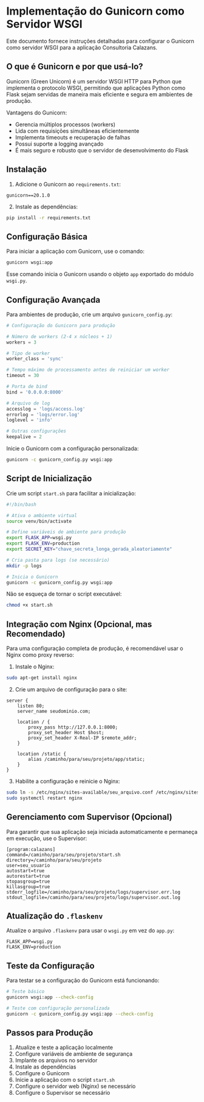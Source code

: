 # Implementação do Gunicorn como Servidor WSGI

Este documento fornece instruções detalhadas para configurar o Gunicorn como servidor WSGI para a aplicação Consultoria Calazans.

## O que é Gunicorn e por que usá-lo?

Gunicorn (Green Unicorn) é um servidor WSGI HTTP para Python que implementa o protocolo WSGI, permitindo que aplicações Python como Flask sejam servidas de maneira mais eficiente e segura em ambientes de produção.

Vantagens do Gunicorn:
- Gerencia múltiplos processos (workers)
- Lida com requisições simultâneas eficientemente
- Implementa timeouts e recuperação de falhas
- Possui suporte a logging avançado
- É mais seguro e robusto que o servidor de desenvolvimento do Flask

## Instalação

1. Adicione o Gunicorn ao `requirements.txt`:

```
gunicorn==20.1.0
```

2. Instale as dependências:

```bash
pip install -r requirements.txt
```

## Configuração Básica

Para iniciar a aplicação com Gunicorn, use o comando:

```bash
gunicorn wsgi:app
```

Esse comando inicia o Gunicorn usando o objeto `app` exportado do módulo `wsgi.py`.

## Configuração Avançada

Para ambientes de produção, crie um arquivo `gunicorn_config.py`:

```python
# Configuração do Gunicorn para produção

# Número de workers (2-4 x núcleos + 1)
workers = 3

# Tipo de worker
worker_class = 'sync'

# Tempo máximo de processamento antes de reiniciar um worker
timeout = 30

# Porta de bind
bind = '0.0.0.0:8000'

# Arquivo de log
accesslog = 'logs/access.log'
errorlog = 'logs/error.log'
loglevel = 'info'

# Outras configurações
keepalive = 2
```

Inicie o Gunicorn com a configuração personalizada:

```bash
gunicorn -c gunicorn_config.py wsgi:app
```

## Script de Inicialização

Crie um script `start.sh` para facilitar a inicialização:

```bash
#!/bin/bash

# Ativa o ambiente virtual
source venv/bin/activate

# Define variáveis de ambiente para produção
export FLASK_APP=wsgi.py
export FLASK_ENV=production
export SECRET_KEY="chave_secreta_longa_gerada_aleatoriamente"

# Cria pasta para logs (se necessário)
mkdir -p logs

# Inicia o Gunicorn
gunicorn -c gunicorn_config.py wsgi:app
```

Não se esqueça de tornar o script executável:

```bash
chmod +x start.sh
```

## Integração com Nginx (Opcional, mas Recomendado)

Para uma configuração completa de produção, é recomendável usar o Nginx como proxy reverso:

1. Instale o Nginx:
```bash
sudo apt-get install nginx
```

2. Crie um arquivo de configuração para o site:
```
server {
    listen 80;
    server_name seudominio.com;

    location / {
        proxy_pass http://127.0.0.1:8000;
        proxy_set_header Host $host;
        proxy_set_header X-Real-IP $remote_addr;
    }

    location /static {
        alias /caminho/para/seu/projeto/app/static;
    }
}
```

3. Habilite a configuração e reinicie o Nginx:
```bash
sudo ln -s /etc/nginx/sites-available/seu_arquivo.conf /etc/nginx/sites-enabled/
sudo systemctl restart nginx
```

## Gerenciamento com Supervisor (Opcional)

Para garantir que sua aplicação seja iniciada automaticamente e permaneça em execução, use o Supervisor:

```
[program:calazans]
command=/caminho/para/seu/projeto/start.sh
directory=/caminho/para/seu/projeto
user=seu_usuario
autostart=true
autorestart=true
stopasgroup=true
killasgroup=true
stderr_logfile=/caminho/para/seu/projeto/logs/supervisor.err.log
stdout_logfile=/caminho/para/seu/projeto/logs/supervisor.out.log
```

## Atualização do `.flaskenv`

Atualize o arquivo `.flaskenv` para usar o `wsgi.py` em vez do `app.py`:

```
FLASK_APP=wsgi.py
FLASK_ENV=production
```

## Teste da Configuração

Para testar se a configuração do Gunicorn está funcionando:

```bash
# Teste básico
gunicorn wsgi:app --check-config

# Teste com configuração personalizada
gunicorn -c gunicorn_config.py wsgi:app --check-config
```

## Passos para Produção

1. Atualize e teste a aplicação localmente
2. Configure variáveis de ambiente de segurança
3. Implante os arquivos no servidor
4. Instale as dependências
5. Configure o Gunicorn
6. Inicie a aplicação com o script `start.sh`
7. Configure o servidor web (Nginx) se necessário
8. Configure o Supervisor se necessário 